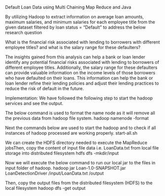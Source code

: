 Default Loan Data using Multi Chaining Map Reduce and Java

By utilizing Hadoop to extract information on average loan amounts, maximum salaries, and minimum salaries for each employee title from the given dataset filtered by loan status = “Default” to address the below research question

What is the financial risk associated with lending to borrowers with different employee titles? and what is the salary range for these defaulters?

The insights gained from this analysis can help a bank or loan lender identify any potential financial risks associated with lending to borrowers of different employee titles. Additionally, the salary range for these defaulters can provide valuable information on the income levels of those borrowers who have defaulted on their loans. This information can help the bank or loan lender refine their lending policies and adjust their lending practices to reduce the risk of default in the future.

Implementation:
We have followed the following step to start the hadoop services and see the output.

The below command is used to format the name node as it will remove all the previous data from hadoop file system.
hadoop namenode -format

Next the commands below are used to start the hadoop and to check if all instances of hadoop processed are working properly.
start-all.sh

We can create the HDFS directory needed to execute the MapReduce jobsThen, copy the content of input file data i.e. LoanData.txt from local file storage into distributed filesystem 
hdfs dfs -mkdir/input

Now we will execute the below command to run our local jar to the files in input folder of hadoop. 
hadoop jar Loan-1.0-SNAPSHOT.jar LoanDetectionDriver /input/LoanData.txt /output

Then, copy the output files from the distributed filesystem (HDFS) to the local filesystem 
hadoop dfs -get output

